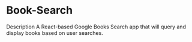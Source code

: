 # Book-Search
Description
A React-based Google Books Search app that will query and display books based on user searches.

